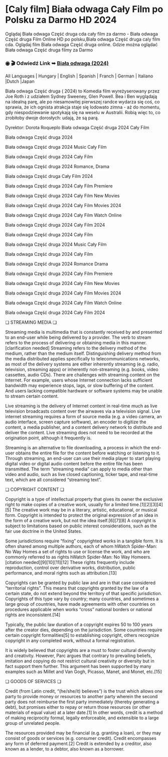 # [Caly film] Biała odwaga Cały Film po Polsku za Darmo HD 2024

Oglądaj Biała odwaga Część druga cda cały film za darmo - Biała odwaga Część druga Film Online HD po polsku,Biała odwaga Część druga caly film cda. Oglądaj film Biała odwaga Część druga online. Gdzie można oglądać Biała odwaga Część druga filmy za Darmo

### ◉ 🎬 Odwiedź Link ➥ [Biała odwaga (2024)](https://prime.kingmovies25.org/pl/1204186/bia-322-a-odwaga.html)

All Languages | Hungary | English | Spanish | Franch | German | Italiano |Dutch |Japan

Biała odwaga Część druga ( 2024) to  Komedia film wyreżyserowany przez  Joe Roth i z udziałem  Sydney Sweeney, Glen Powell. Bea i Ben wyglądają na idealną parę, ale po niesamowitej pierwszej randce wydarza się coś, co sprawia, że ich ognista atrakcja staje się lodowato zimna - aż do momentu, gdy niespodziewanie spotykają się na weselu w Australii. Robią więc to, co zrobiłoby dwoje dorosłych: udają, że są parą.

Dyrektor: Dorota Roqueplo
Biała odwaga Część druga 2024 Cały Film

Biała odwaga Część druga 2024

Biała odwaga Część druga 2024 Music Cały Film

Biała odwaga Część druga 2024 Cały Film

Biała odwaga Część druga 2024 Romance, Drama

Biała odwaga Część druga Cały Film 2024

Biała odwaga Część druga 2024 Cały Film Premiere

Biała odwaga Część druga 2024 Cały Film New Movies

Biała odwaga Część druga 2024 Cały Film Movies 2024

Biała odwaga Część druga 2024 Cały Film Watch Online

Biała odwaga Część druga 2024 Cały Film 2024

Biała odwaga Część druga 2024 Cały Film

Biała odwaga Część druga 2024 Music Cały Film

Biała odwaga Część druga 2024 Cały Film

Biała odwaga Część druga 2024 Romance Drama

Biała odwaga Część druga 2024 Cały Film Premiere

Biała odwaga Część druga 2024 Cały Film New Movies

Biała odwaga Część druga 2024 Cały Film Movies 2024

Biała odwaga Część druga 2024 Cały Film Watch Online

Biała odwaga Część druga 2024 Cały Film 2024

❏ STREAMING MEDIA ❏

Streaming media is multimedia that is constantly received by and presented to an end-user while being delivered by a provider. The verb to stream refers to the process of delivering or obtaining media in this manner.[clarification needed] Streaming refers to the delivery method of the medium, rather than the medium itself. Distinguishing delivery method from the media distributed applies specifically to telecommunications networks, as most of the delivery systems are either inherently streaming (e.g. radio, television, streaming apps) or inherently non-streaming (e.g. books, video cassettes, audio CDs). There are challenges with streaming content on the Internet. For example, users whose Internet connection lacks sufficient bandwidth may experience stops, lags, or slow buffering of the content. And users lacking compatible hardware or software systems may be unable to stream certain content.

Live streaming is the delivery of Internet content in real-time much as live television broadcasts content over the airwaves via a television signal. Live internet streaming requires a form of source media (e.g. a video camera, an audio interface, screen capture software), an encoder to digitize the content, a media publisher, and a content delivery network to distribute and deliver the content. Live streaming does not need to be recorded at the origination point, although it frequently is.

Streaming is an alternative to file downloading, a process in which the end-user obtains the entire file for the content before watching or listening to it. Through streaming, an end-user can use their media player to start playing digital video or digital audio content before the entire file has been transmitted. The term “streaming media” can apply to media other than video and audio, such as live closed captioning, ticker tape, and real-time text, which are all considered “streaming text”.

❏ COPYRIGHT CONTENT ❏

Copyright is a type of intellectual property that gives its owner the exclusive right to make copies of a creative work, usually for a limited time.[1][2][3][4][5] The creative work may be in a literary, artistic, educational, or musical form. Copyright is intended to protect the original expression of an idea in the form of a creative work, but not the idea itself.[6][7][8] A copyright is subject to limitations based on public interest considerations, such as the fair use doctrine in the United States.

Some jurisdictions require “fixing” copyrighted works in a tangible form. It is often shared among multiple authors, each of whom hWatch Spider-Man: No Way Homes a set of rights to use or license the work, and who are commonly referred to as rights hWatch Spider-Man: No Way Homeers.[citation needed][9][10][11][12] These rights frequently include reproduction, control over derivative works, distribution, public performance, and moral rights such as attribution.[13]

Copyrights can be granted by public law and are in that case considered “territorial rights”. This means that copyrights granted by the law of a certain state, do not extend beyond the territory of that specific jurisdiction. Copyrights of this type vary by country; many countries, and sometimes a large group of countries, have made agreements with other countries on procedures applicable when works “cross” national borders or national rights are inconsistent.[14]

Typically, the public law duration of a copyright expires 50 to 100 years after the creator dies, depending on the jurisdiction. Some countries require certain copyright formalities[5] to establishing copyright, others recognize copyright in any completed work, without a formal registration.

It is widely believed that copyrights are a must to foster cultural diversity and creativity. However, Parc argues that contrary to prevailing beliefs, imitation and copying do not restrict cultural creativity or diversity but in fact support them further. This argument has been supported by many examples such as Millet and Van Gogh, Picasso, Manet, and Monet, etc.[15]

❏ GOODS OF SERVICES ❏

Credit (from Latin credit, “(he/she/it) believes”) is the trust which allows one party to provide money or resources to another party wherein the second party does not reimburse the first party immediately (thereby generating a debt), but promises either to repay or return those resources (or other materials of equal value) at a later date.[1] In other words, credit is a method of making reciprocity formal, legally enforceable, and extensible to a large group of unrelated people.

The resources provided may be financial (e.g. granting a loan), or they may consist of goods or services (e.g. consumer credit). Credit encompasses any form of deferred payment.[2] Credit is extended by a creditor, also known as a lender, to a debtor, also known as a borrower.
